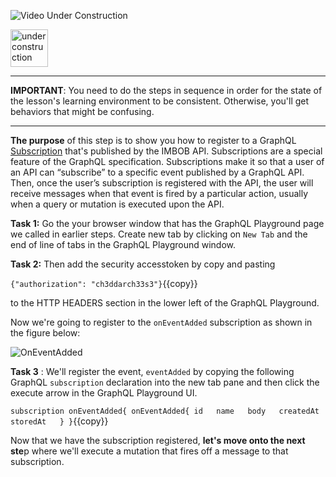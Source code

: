 ![Video Under Construction](https://raw.githubusercontent.com/reselbob/katacoda-scenarios/master/understanding-graphql-using-imbob/images/video-under-construction.jpg)
 
 <img src="http://www.gosc.org/_Media/under-construction-yellow-d_med.png" width="60" alt="under construction" />

------

**IMPORTANT**: You need to do the steps in sequence in order for the state of the lesson's learning environment to be
consistent. Otherwise, you'll get behaviors that might be confusing.

------

**The purpose** of this step is to show you how to register to a GraphQL [Subscription](https://graphql.github.io/graphql-spec/June2018/#sec-Subscription) that's published by the 
IMBOB API. Subscriptions are a special feature of the GraphQL specification. Subscriptions make it so that a user
of an API can “subscribe” to a specific event published by a GraphQL API. Then, once the user’s subscription is
registered with the API, the user will receive messages when that event is fired by a particular action, 
usually when a query or mutation is executed upon the API.

**Task 1:** Go the your browser window that has the GraphQL Playground page we called in earlier steps. Create new tab by 
clicking on `New Tab` and the end of line of tabs in the GraphQL Playground window.

**Task 2:** Then add the security accesstoken by copy and pasting

`{"authorization": "ch3ddarch33s3"}`{{copy}}

to the HTTP HEADERS section in the lower left of the GraphQL Playground.

Now we're going to register to the `onEventAdded` subscription as shown in the figure below:

![OnEventAdded](https://raw.githubusercontent.com/reselbob/katacoda-scenarios/master/understanding-graphql-using-imbob/images/register-subscription-01.png)


**Task 3** : We'll register the event, `eventAdded` by copying the following
GraphQL `subscription` declaration into the new tab pane and then click the execute arrow in the GraphQL
Playground UI.

`
subscription onEventAdded{
  onEventAdded{
    id  
    name  
    body  
    createdAt  
    storedAt  
  }
}
`{{copy}}

Now that we have the subscription registered, **let's move onto the next ste**p where we'll execute a mutation that
fires off a message to that subscription.

